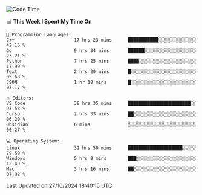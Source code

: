 
<!--START_SECTION:waka-->
![Code Time](http://img.shields.io/badge/Code%20Time-2%2C673%20hrs%2051%20mins-blue)

📊 **This Week I Spent My Time On** 

```text
💬 Programming Languages: 
C++                      17 hrs 23 mins      ███████████░░░░░░░░░░░░░░   42.15 % 
Go                       9 hrs 34 mins       ██████░░░░░░░░░░░░░░░░░░░   23.21 % 
Python                   7 hrs 25 mins       ████░░░░░░░░░░░░░░░░░░░░░   17.99 % 
Text                     2 hrs 20 mins       █░░░░░░░░░░░░░░░░░░░░░░░░   05.68 % 
JSON                     1 hr 18 mins        █░░░░░░░░░░░░░░░░░░░░░░░░   03.17 % 

🔥 Editors: 
VS Code                  38 hrs 35 mins      ███████████████████████░░   93.53 % 
Cursor                   2 hrs 33 mins       ██░░░░░░░░░░░░░░░░░░░░░░░   06.20 % 
Obsidian                 6 mins              ░░░░░░░░░░░░░░░░░░░░░░░░░   00.27 % 

💻 Operating System: 
Linux                    32 hrs 50 mins      ████████████████████░░░░░   79.59 % 
Windows                  5 hrs 9 mins        ███░░░░░░░░░░░░░░░░░░░░░░   12.49 % 
Mac                      3 hrs 16 mins       ██░░░░░░░░░░░░░░░░░░░░░░░   07.92 % 
```


 Last Updated on 27/10/2024 18:40:15 UTC
<!--END_SECTION:waka-->

